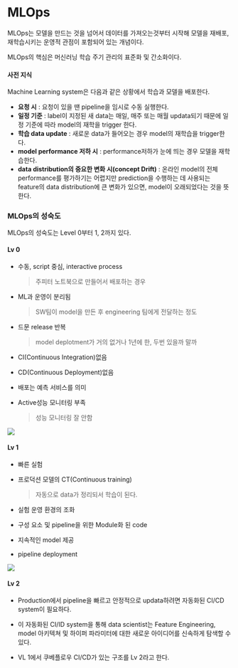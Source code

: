# MLOps

MLOps는 모델을 만드는 것을 넘어서 데이터를 가져오는것부터 시작해 모델을 재배포, 재학습시키는 운영적 관점이 포함되어 있는 개념이다.

MLOps의 핵심은 머신러닝 학습 주기 관리의 표준화 및 간소화이다.



#### 사전 지식

Machine Learning system은 다음과 같은 상황에서 학습과 모델을 배포한다.

- **요청 시** : 요청이 있을 땐 pipeline을 임시로 수동 실행한다.
- **일정 기준** : label이 지정된 새 data는 매일, 매주 또는 매월 updata되기 때문에 일정 기준에 따라 model의 재학을 trigger 한다.
- **학습 data update** : 새로운 data가 들어오는 경우 model의 재학습을 trigger한다.
- **model performance 저하 시** : performance저하가 눈에 띄는 경우 모델을 재학습한다.
- **data distribution의 중요한 변화 시(concept Drift)** : 온라인 model의 전체 performance를 평가하기는 어렵지만 prediction을 수행하는 데 사용되는 feature의 data distribution에 큰 변화가 있으면, model이 오래되었다는 것을 뜻한다.



### MLOps의 성숙도

MLOps의 성숙도는 Level 0부터 1, 2까지 있다.

#### Lv 0

- 수동, script 중심, interactive process

  > 주피터 노트북으로 만들어서 배포하는 경우

- ML과 운영이 분리됨

  > SW팀이 model을 만든 후 engineering 팀에게 전달하는 정도

- 드문 release 반복

  > model deplotment가 거의 없거나 1년에 한, 두번 있을까 말까

- CI(Continuous Integration)없음

- CD(Continuous Deployment)없음 

- 배포는 예측 서비스를 의미

- Active성능 모니터링 부족

  > 성능 모니터링 잘 안함

![](https://cloud.google.com/architecture/images/mlops-continuous-delivery-and-automation-pipelines-in-machine-learning-2-manual-ml.svg)



#### Lv 1

- 빠른 실험

- 프로덕션 모델의 CT(Continuous training)

  > 자동으로 data가 정리되서 학습이 된다.

- 실험 운영 환경의 조화

- 구성 요소 및 pipeline을 위한 Module화 된 code

- 지속적인 model 제공

- pipeline deployment

![](https://blog.kakaocdn.net/dn/bT46HB/btq4TAEaP0f/u1L9EQWQQZlQTKIB9jXIN1/img.png)



#### Lv 2

- Production에서 pipeline을 빠르고 안정적으로 updata하려면 자동화된 CI/CD system이 필요하다.
- 이 자동화된 CI/ID system을 통해 data scientist는 Feature Engineering, model 아키텍쳐 및 하이퍼 파라미터에 대한 새로운 아이디어를 신속하게 탐색할 수 있다.

- VL 1에서 쿠베플로우 CI/CD가 있는 구조를 Lv 2라고 한다.

